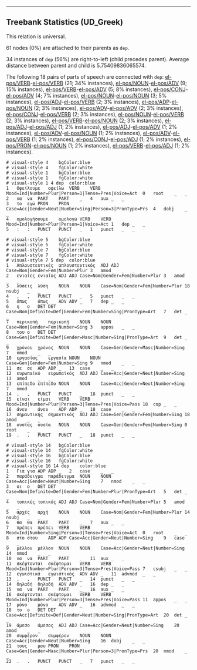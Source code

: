 

--------------------------------------------------------------------------------

## Treebank Statistics (UD_Greek)

This relation is universal.

61 nodes (0%) are attached to their parents as `dep`.

34 instances of `dep` (56%) are right-to-left (child precedes parent).
Average distance between parent and child is 5.75409836065574.

The following 18 pairs of parts of speech are connected with `dep`: [el-pos/VERB]()-[el-pos/VERB]() (21; 34% instances), [el-pos/NOUN]()-[el-pos/ADV]() (9; 15% instances), [el-pos/VERB]()-[el-pos/ADV]() (5; 8% instances), [el-pos/CONJ]()-[el-pos/ADV]() (4; 7% instances), [el-pos/NOUN]()-[el-pos/NOUN]() (3; 5% instances), [el-pos/ADJ]()-[el-pos/VERB]() (2; 3% instances), [el-pos/ADP]()-[el-pos/NOUN]() (2; 3% instances), [el-pos/ADV]()-[el-pos/ADV]() (2; 3% instances), [el-pos/CONJ]()-[el-pos/VERB]() (2; 3% instances), [el-pos/NOUN]()-[el-pos/VERB]() (2; 3% instances), [el-pos/VERB]()-[el-pos/NOUN]() (2; 3% instances), [el-pos/ADJ]()-[el-pos/ADJ]() (1; 2% instances), [el-pos/ADJ]()-[el-pos/ADV]() (1; 2% instances), [el-pos/ADV]()-[el-pos/NOUN]() (1; 2% instances), [el-pos/ADV]()-[el-pos/VERB]() (1; 2% instances), [el-pos/CONJ]()-[el-pos/ADJ]() (1; 2% instances), [el-pos/PRON]()-[el-pos/NOUN]() (1; 2% instances), [el-pos/VERB]()-[el-pos/ADJ]() (1; 2% instances).


~~~ conllu
# visual-style 4	bgColor:blue
# visual-style 4	fgColor:white
# visual-style 1	bgColor:blue
# visual-style 1	fgColor:white
# visual-style 1 4 dep	color:blue
1	Οφείλουμε	οφείλω	VERB	VERB	Mood=Ind|Number=Plur|Person=1|Tense=Pres|Voice=Act	0	root	_	_
2	να	να	PART	PART	_	4	aux	_	_
3	το	εγώ	PRON	PRON	Case=Acc|Gender=Neut|Number=Sing|Person=3|PronType=Prs	4	dobj	_	_
4	ομολογήσουμε	ομολογώ	VERB	VERB	Mood=Ind|Number=Plur|Person=1|Voice=Act	1	dep	_	_
5	:	:	PUNCT	PUNCT	_	1	punct	_	_

~~~


~~~ conllu
# visual-style 5	bgColor:blue
# visual-style 5	fgColor:white
# visual-style 7	bgColor:blue
# visual-style 7	fgColor:white
# visual-style 7 5 dep	color:blue
1	Απλουστευτικές	απλουστευτικός	ADJ	ADJ	Case=Nom|Gender=Fem|Number=Plur	3	amod	_	_
2	ενιαίες	ενιαίος	ADJ	ADJ	Case=Nom|Gender=Fem|Number=Plur	3	amod	_	_
3	λύσεις	λύση	NOUN	NOUN	Case=Nom|Gender=Fem|Number=Plur	18	nsubj	_	_
4	,	,	PUNCT	PUNCT	_	5	punct	_	_
5	όπως	όπως	ADV	ADV	_	7	dep	_	_
6	η	ο	DET	DET	Case=Nom|Definite=Def|Gender=Fem|Number=Sing|PronType=Art	7	det	_	_
7	περικοπή	περικοπή	NOUN	NOUN	Case=Nom|Gender=Fem|Number=Sing	3	appos	_	_
8	του	ο	DET	DET	Case=Gen|Definite=Def|Gender=Masc|Number=Sing|PronType=Art	9	det	_	_
9	χρόνου	χρόνος	NOUN	NOUN	Case=Gen|Gender=Masc|Number=Sing	7	nmod	_	_
10	εργασίας	εργασία	NOUN	NOUN	Case=Gen|Gender=Fem|Number=Sing	9	nmod	_	_
11	σε	σε	ADP	ADP	_	13	case	_	_
12	ευρωπαϊκό	ευρωπαϊκός	ADJ	ADJ	Case=Acc|Gender=Neut|Number=Sing	13	amod	_	_
13	επίπεδο	επίπεδο	NOUN	NOUN	Case=Acc|Gender=Neut|Number=Sing	7	nmod	_	_
14	,	,	PUNCT	PUNCT	_	18	punct	_	_
15	είναι	είμαι	VERB	VERB	Mood=Ind|Number=Plur|Person=3|Tense=Pres|Voice=Pass	18	cop	_	_
16	άνευ	άνευ	ADP	ADP	_	18	case	_	_
17	σημαντικής	σημαντικός	ADJ	ADJ	Case=Gen|Gender=Fem|Number=Sing	18	amod	_	_
18	ουσίας	ουσία	NOUN	NOUN	Case=Gen|Gender=Fem|Number=Sing	0	root	_	_
19	.	.	PUNCT	PUNCT	_	18	punct	_	_

~~~


~~~ conllu
# visual-style 14	bgColor:blue
# visual-style 14	fgColor:white
# visual-style 16	bgColor:blue
# visual-style 16	fgColor:white
# visual-style 16 14 dep	color:blue
1	Για	για	ADP	ADP	_	2	case	_	_
2	παράδειγμα	παράδειγμα	NOUN	NOUN	Case=Acc|Gender=Neut|Number=Sing	7	nmod	_	_
3	οι	ο	DET	DET	Case=Nom|Definite=Def|Gender=Fem|Number=Plur|PronType=Art	5	det	_	_
4	τοπικές	τοπικός	ADJ	ADJ	Case=Nom|Gender=Fem|Number=Plur	5	amod	_	_
5	αρχές	αρχή	NOUN	NOUN	Case=Nom|Gender=Fem|Number=Plur	14	nsubj	_	_
6	θα	θα	PART	PART	_	7	aux	_	_
7	πρέπει	πρέπει	VERB	VERB	Mood=Ind|Number=Sing|Person=3|Tense=Pres|Voice=Act	0	root	_	_
8	στο	στου	ADP	ADP	Case=Acc|Gender=Neut|Number=Sing	9	case	_	_
9	μέλλον	μέλλον	NOUN	NOUN	Case=Acc|Gender=Neut|Number=Sing	14	nmod	_	_
10	να	να	PART	PART	_	11	aux	_	_
11	σκέφτονται	σκέφτομαι	VERB	VERB	Mood=Ind|Number=Plur|Person=3|Tense=Pres|Voice=Pass	7	csubj	_	_
12	εγωιστικά	εγωιστικός	ADV	ADV	_	11	advmod	_	_
13	,	,	PUNCT	PUNCT	_	14	punct	_	_
14	δηλαδή	δηλαδή	ADV	ADV	_	16	dep	_	_
15	να	να	PART	PART	_	16	aux	_	_
16	σκέφτονται	σκέφτομαι	VERB	VERB	Mood=Ind|Number=Plur|Person=3|Tense=Pres|Voice=Pass	11	appos	_	_
17	μόνο	μόνο	ADV	ADV	_	16	advmod	_	_
18	το	ο	DET	DET	Case=Acc|Definite=Def|Gender=Neut|Number=Sing|PronType=Art	20	det	_	_
19	άμεσο	άμεσος	ADJ	ADJ	Case=Acc|Gender=Neut|Number=Sing	20	amod	_	_
20	συμφέρον	συμφέρον	NOUN	NOUN	Case=Acc|Gender=Neut|Number=Sing	16	dobj	_	_
21	τους	μου	PRON	PRON	Case=Gen|Gender=Masc|Number=Plur|Person=3|PronType=Prs	20	nmod	_	_
22	.	.	PUNCT	PUNCT	_	7	punct	_	_

~~~


